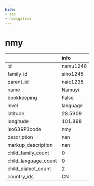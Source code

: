 ```yaml
---
hide:
- toc
- navigation
---
```

# nmy
|                      | info     |
|:---------------------|:---------|
| id                   | namu1246 |
| family_id            | sino1245 |
| parent_id            | naic1235 |
| name                 | Namuyi   |
| bookkeeping          | False    |
| level                | language |
| latitude             | 28.5909  |
| longitude            | 101.898  |
| iso639P3code         | nmy      |
| description          | nan      |
| markup_description   | nan      |
| child_family_count   | 0        |
| child_language_count | 0        |
| child_dialect_count  | 2        |
| country_ids          | CN       |